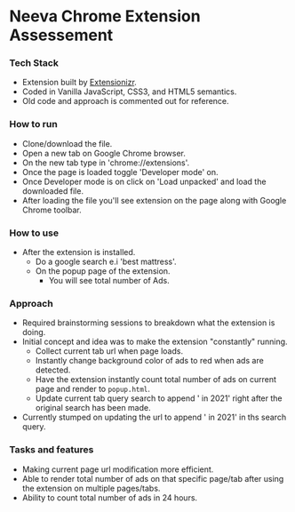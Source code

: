 # Neeva Chrome Extension Assessement

### Tech Stack
  - Extension built by [Extensionizr]( https://extensionizr.com/).
  - Coded in Vanilla JavaScript, CSS3, and HTML5 semantics.
  - Old code and approach is commented out for reference.

### How to run
  - Clone/download the file.
  - Open a new tab on Google Chrome browser.
  - On the new tab type in 'chrome://extensions'.
  - Once the page is loaded toggle 'Developer mode' on.
  - Once Developer mode is on click on 'Load unpacked' and load the downloaded file.
  - After loading the file you'll see extension on the page along with Google Chrome toolbar.

### How to use
  - After the extension is installed.
    - Do a google search e.i 'best mattress'.
    - On the popup page of the extension.
      - You will see total number of Ads.

### Approach
  - Required brainstorming sessions to breakdown what the extension is doing.
  - Initial concept and idea was to make the extension "constantly" running.
    - Collect current tab url when page loads.
    - Instantly change background color of ads to red when ads are detected.
    - Have the extension instantly count total number of ads on current page and render to `popup.html`.
    - Update current tab query search to append ' in 2021' right after the original search has been made.
  - Currently stumped on updating the url to append ' in 2021' in ths search query.

### Tasks and features
  - Making current page url modification more efficient.
  - Able to render total number of ads on that specific page/tab after using the extension on multiple pages/tabs.
  - Ability to count total number of ads in 24 hours.

